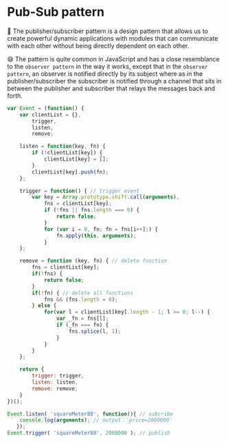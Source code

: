 # Pub-Sub pattern

:rocket:
The publisher/subscriber pattern is a design pattern that allows us to create powerful dynamic applications with modules that can communicate with each other without being directly dependent on each other.

:smile:
The pattern is quite common in JavaScript and has a close resemblance to the `observer pattern` in the way it works, except that in the `observer pattern`, an observer is notified directly by its subject where as in the publisher/subscriber the subscriber is notified through a channel that sits in between the publisher and subscriber that relays the messages back and forth.

``` js
var Event = (function() {
    var clientList = {},
        trigger,
        listen,
        remove;

    listen = function(key, fn) {
        if (!clientList[key]) {
            clientList[key] = [];
        }
        clientList[key].push(fn);
    };

    trigger = function() { // trigger event
        var key = Array.prototype.shift.call(arguments),
            fns = clientList[key];
            if (!fns || fns.length === 0) {
                return false;
            }
            for (var i = 0, fn; fn = fns[i++];) {
                fn.apply(this, arguments);
            }
    };

    remove = function (key, fn) { // delete function
        fns = clientList[key];
        if(!fns) {
            return false;
        }
        if(!fn) { // delete all functions
            fns && (fns.length = 0);
        } else {
            for(var l = clientList[key].length - 1; l >= 0; l--) {
                var _fn = fns[l];
                if (_fn === fn) {
                    fns.splice(l, 1);
                }
            }
        }
    };

    return {
        trigger: trigger,
        listen: listen,
        remove: remove,
    }
})();

Event.listen( 'squareMeter88', function(){ // subcribe
    console.log(arguments); // output：'price=2000000'
   });
Event.trigger( 'squareMeter88', 2000000 ); // publish

```
